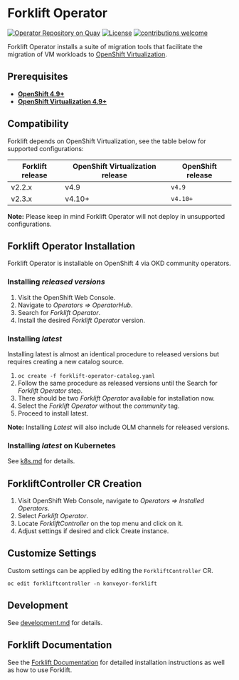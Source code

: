 # Forklift Operator

[![Operator Repository on Quay](https://quay.io/repository/konveyor/forklift-operator/status "Operator Repository on Quay")](https://quay.io/repository/konveyor/forklift-operator) [![License](http://img.shields.io/:license-apache-blue.svg)](http://www.apache.org/licenses/LICENSE-2.0.html) [![contributions welcome](https://img.shields.io/badge/contributions-welcome-brightgreen.svg?style=flat)](https://github.com/konveyor/forklift-operator/pulls)

Forklift Operator installs a suite of migration tools that facilitate the migration of VM workloads to [OpenShift Virtualization](https://cloud.redhat.com/learn/topics/virtualization/).

## Prerequisites

* [__OpenShift 4.9+__](https://www.openshift.com/)
* [__OpenShift Virtualization 4.9+__](https://www.redhat.com/en/technologies/cloud-computing/openshift/)

## Compatibility

Forklift depends on OpenShift Virtualization, see the table below for supported configurations:

Forklift release | OpenShift Virtualization release | OpenShift release
--- | --- | ---
v2.2.x | v4.9 | ```v4.9```
v2.3.x | v4.10+ | ```v4.10+```

**Note:** Please keep in mind Forklift Operator will not deploy in unsupported configurations.

## Forklift Operator Installation

Forklift Operator is installable on OpenShift 4 via OKD community operators.

### Installing _released versions_

1. Visit the OpenShift Web Console.
1. Navigate to _Operators => OperatorHub_.
1. Search for _Forklift Operator_.
1. Install the desired _Forklift Operator_ version.

### Installing _latest_

Installing latest is almost an identical procedure to released versions but requires creating a new catalog source.

1. `oc create -f forklift-operator-catalog.yaml`
1. Follow the same procedure as released versions until the Search for _Forklift Operator_ step.
1. There should be two _Forklift Operator_ available for installation now.
1. Select the _Forklift Operator_ without the _community_ tag.
1. Proceed to install latest.

**Note:** Installing _Latest_ will also include OLM channels for released versions.

### Installing _latest_ on Kubernetes

See [k8s.md](./docs/k8s.md) for details.

## ForkliftController CR Creation

1. Visit OpenShift Web Console, navigate to _Operators => Installed Operators_.
1. Select _Forklift Operator_.
1. Locate _ForkliftController_ on the top menu and click on it.
1. Adjust settings if desired and click Create instance.

## Customize Settings

Custom settings can be applied by editing the `ForkliftController` CR.

`oc edit forkliftcontroller -n konveyor-forklift`

## Development

See [development.md](docs/development.md) for details.

## Forklift Documentation

See the [Forklift Documentation](https://konveyor.github.io/forklift/) for detailed installation instructions as well as how to use Forklift.
